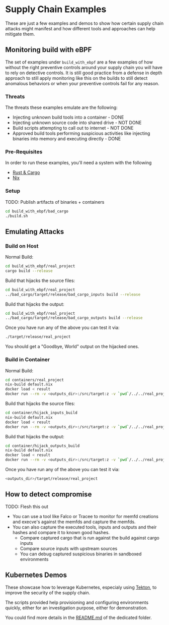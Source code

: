 # Supply Chain Examples

These are just a few examples and demos to show how certain supply chain attacks might manifest and how different tools and approaches can help mitigate them.

## Monitoring build with eBPF

The set of examples under `build_with_ebpf` are a few examples of how without the right preventive controls around your supply chain you will have to rely on detective controls. It is still good practice from a defense in depth approach to still apply monitoring like this on the builds to still detect anomalous behaviors or when your preventive controls fail for any reason.

### Threats

The threats these examples emulate are the following:

* Injecting unknown build tools into a container - DONE
* Injecting unknown source code into shared drive - NOT DONE
* Build scripts attempting to call out to internet - NOT DONE
* Approved build tools performing suspicious activities like injecting binaries into memory and executing directly - DONE

### Pre-Requisites

In order to run these examples, you'll need a system with the following

* [Rust & Cargo](https://doc.rust-lang.org/cargo/getting-started/installation.html)
* [Nix](https://nixos.org/guides/install-nix.html)

### Setup

TODO: Publish artifacts of binaries + containers

```bash
cd build_with_ebpf/bad_cargo
./build.sh
```

## Emulating Attacks

### Build on Host

Normal Build:

```bash
cd build_with_ebpf/real_project
cargo build --release
```

Build that hijacks the source files:

```bash
cd build_with_ebpf/real_project
../bad_cargo/target/release/bad_cargo_inputs build --release
```

Build that hijacks the output:

```bash
cd build_with_ebpf/real_project
../bad_cargo/target/release/bad_cargo_outputs build --release
```

Once you have run any of the above you can test it via:

```bash
./target/release/real_project
```

You should get a "Goodbye, World" output on the hijacked ones.

### Build in Container


Normal Build:

```bash
cd containers/real_project
nix-build default.nix
docker load < result
docker run --rm -v <outputs_dir>:/src/target:z -v `pwd`/../../real_project:/src:z real_project:<hash>
```

Build that hijacks the source files:

```bash
cd container/hijack_inputs_build
nix-build default.nix
docker load < result
docker run --rm -v <outputs_dir>:/src/target:z -v `pwd`/../../real_project:/src:z real_project:<hash>
```

Build that hijacks the output:

```bash
cd container/hijack_outputs_build
nix-build default.nix
docker load < result
docker run --rm -v <outputs_dir>:/src/target:z -v `pwd`/../../real_project:/src:z real_project:<hash>
```

Once you have run any of the above you can test it via:

```bash
<outputs_dir>/target/release/real_project
```

## How to detect compromise

TODO: Flesh this out

* You can use a tool like Falco or Tracee to monitor for memfd creations and execve's against the memfds and capture the memfds.
* You can also capture the executed tools, inputs and outputs and their hashes and compare it to known good hashes.
    * Compare captured cargo that is run against the build against cargo inputs
    * Compare source inputs with upstream sources
    * You can debug captured suspicious binaries in sandboxed environments

## Kubernetes Demos

These showcase how to leverage Kubernetes, especialy using [Tekton], to improve
the security of the supply chain.

The scripts provided help provisioning and configuring environments quickly,
either for an investigation purpose, either for demonstration.

You could find more details in the [README.md](kubernetes/README.md) of the
dedicated folder.



[Tekton]: https://tekton.dev/

